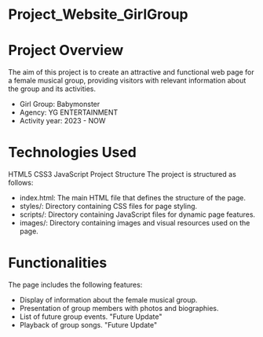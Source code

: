 # Project_Website_GirlGroup

# Project Overview
The aim of this project is to create an attractive and functional web page for a female musical group, providing visitors with relevant information about the group and its activities.

- Girl Group: Babymonster
- Agency: YG ENTERTAINMENT
- Activity year: 2023 - NOW

# Technologies Used
HTML5
CSS3
JavaScript
Project Structure
The project is structured as follows:

- index.html: The main HTML file that defines the structure of the page.
- styles/: Directory containing CSS files for page styling.
- scripts/: Directory containing JavaScript files for dynamic page features.
- images/: Directory containing images and visual resources used on the page.

# Functionalities
The page includes the following features:

- Display of information about the female musical group.
- Presentation of group members with photos and biographies.
- List of future group events. "Future Update"
- Playback of group songs. "Future Update"
